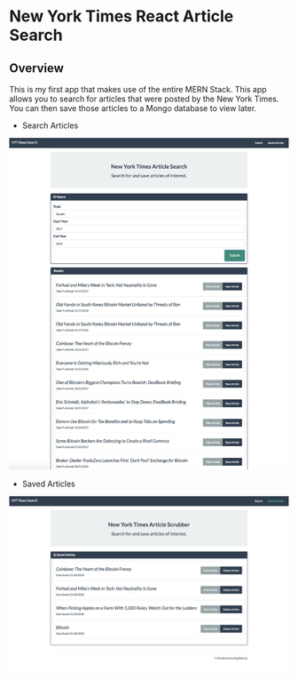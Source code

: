 # New York Times React Article Search

## Overview

This is my first app that makes use of the entire MERN Stack. This app allows you to search for articles that were posted by the New York Times. You can then save those articles to a Mongo database to view later.

* Search Articles

![ScreenShot](searcharticles.png "Search")

* Saved Articles

![ScreenShot](savedarticles.png "Saved")
